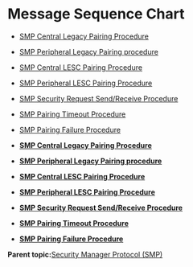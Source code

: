 # Message Sequence Chart

-   [SMP Central Legacy Pairing Procedure](GUID-489DE0D0-E3D7-4B1A-B776-3A9C86BB01BF.md)
-   [SMP Peripheral Legacy Pairing procedure](GUID-5DA8EE19-9E1A-4642-B2D1-C78DE03EBB6D.md)
-   [SMP Central LESC Pairing Procedure](GUID-ED1849F3-9FE1-4A77-A8F6-06ADBC586BD2.md)
-   [SMP Peripheral LESC Pairing Procedure](GUID-77FD37F0-8285-4D2F-B70A-33CBF12305A9.md)
-   [SMP Security Request Send/Receive Procedure](GUID-9FE61F23-F2FC-48F7-AC33-8C7D9AB8C92E.md)
-   [SMP Pairing Timeout Procedure](GUID-FDC67FAE-247D-40B6-BFE7-28F50BF39738.md)
-   [SMP Pairing Failure Procedure](GUID-19EE6314-D30F-4464-B073-9A686CD12956.md)

-   **[SMP Central Legacy Pairing Procedure](GUID-489DE0D0-E3D7-4B1A-B776-3A9C86BB01BF.md)**  

-   **[SMP Peripheral Legacy Pairing procedure](GUID-5DA8EE19-9E1A-4642-B2D1-C78DE03EBB6D.md)**  

-   **[SMP Central LESC Pairing Procedure](GUID-ED1849F3-9FE1-4A77-A8F6-06ADBC586BD2.md)**  

-   **[SMP Peripheral LESC Pairing Procedure](GUID-77FD37F0-8285-4D2F-B70A-33CBF12305A9.md)**  

-   **[SMP Security Request Send/Receive Procedure](GUID-9FE61F23-F2FC-48F7-AC33-8C7D9AB8C92E.md)**  

-   **[SMP Pairing Timeout Procedure](GUID-FDC67FAE-247D-40B6-BFE7-28F50BF39738.md)**  

-   **[SMP Pairing Failure Procedure](GUID-19EE6314-D30F-4464-B073-9A686CD12956.md)**  


**Parent topic:**[Security Manager Protocol \(SMP\)](GUID-9E9A14DE-97C6-4905-ABF0-BFF3A4BE5F02.md)


